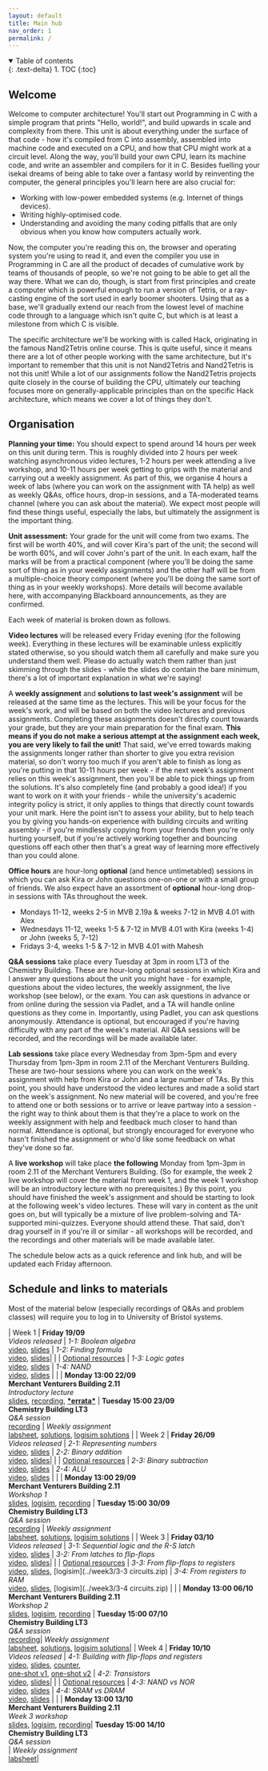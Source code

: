 ```yaml
---
layout: default
title: Main hub
nav_order: 1
permalink: /
---
```


<details open markdown="block">
<summary>
Table of contents
</summary>
{: .text-delta}
1. TOC
{:toc}
</details>

## Welcome

Welcome to computer architecture! You'll start out Programming in C with a simple program that prints "Hello, world!", and build upwards in scale and complexity from there. This unit is about everything under the surface of that code - how it's compiled from C into assembly, assembled into machine code and executed on a CPU, and how that CPU might work at a circuit level. Along the way, you'll build your own CPU, learn its machine code, and write an assembler and compilers for it in C. Besides fuelling your isekai dreams of being able to take over a fantasy world by reinventing the computer, the general principles you'll learn here are also crucial for:

* Working with low-power embedded systems (e.g. Internet of things devices).
* Writing highly-optimised code.
* Understanding and avoiding the many coding pitfalls that are only obvious when you know how computers actually work.

Now, the computer you're reading this on, the browser and operating system you're using to read it, and even the compiler you use in Programming in C are all the product of decades of cumulative work by teams of thousands of people, so we're not going to be able to get all the way there. What we can do, though, is start from first principles and create a computer which is powerful enough to run a version of Tetris, or a ray-casting engine of the sort used in early boomer shooters. Using that as a base, we'll gradually extend our reach from the lowest level of machine code through to a language which isn't quite C, but which is at least a milestone from which C is visible.

The specific architecture we'll be working with is called Hack, originating in the famous Nand2Tetris online course. This is quite useful, since it means there are a lot of other people working with the same architecture, but it's important to remember that this unit is not Nand2Tetris and Nand2Tetris is not this unit! While a lot of our assignments follow the Nand2Tetris projects quite closely in the course of building the CPU, ultimately our teaching focuses more on generally-applicable principles than on the specific Hack architecture, which means we cover a lot of things they don't.

## Organisation

**Planning your time:** You should expect to spend around 14 hours per week on this unit during term. This is roughly divided into 2 hours per week watching asynchronous video lectures, 1-2 hours per week attending a live workshop, and 10-11 hours per week getting to grips with the material and carrying out a weekly assignment. As part of this, we organise 4 hours a week of labs (where you can work on the assignment with TA help) as well as weekly Q&As, office hours, drop-in sessions, and a TA-moderated teams channel (where you can ask about the material). We expect most people will find these things useful, especially the labs, but ultimately the assignment is the important thing.

**Unit assessment:** Your grade for the unit will come from two exams. The first will be worth 40%, and will cover Kira's part of the unit; the second will be worth 60%, and will cover John's part of the unit. In each exam, half the marks will be from a practical component (where you'll be doing the same sort of thing as in your weekly assignments) and the other half will be from a multiple-choice theory component (where you'll be doing the same sort of thing as in your weekly workshops). More details will become available here, with accompanying Blackboard announcements, as they are confirmed.

Each week of material is broken down as follows.

**Video lectures** will be released every Friday evening (for the following week). Everything in these lectures will be examinable unless explicitly stated otherwise, so you should watch them all carefully and make sure you understand them well. Please do actually watch them rather than just skimming through the slides - while the slides do contain the bare minimum, there's a lot of important explanation in what we're saying!

A **weekly assignment** and **solutions to last week's assignment** will be released at the same time as the lectures. This will be your focus for the week's work, and will be based on both the video lectures and previous assignments. Completing these assignments doesn't directly count towards your grade, but they are your main preparation for the final exam. **This means if you do not make a serious attempt at the assignment each week, you are very likely to fail the unit!** That said, we've erred towards making the assignments longer rather than shorter to give you extra revision material, so don't worry too much if you aren't able to finish as long as you're putting in that 10-11 hours per week - if the next week's assignment relies on this week's assignment, then you'll be able to pick things up from the solutions. It's also completely fine (and probably a good idea!) if you want to work on it with your friends - while the university's academic integrity policy is strict, it only applies to things that directly count towards your unit mark. Here the point isn't to assess your ability, but to help teach you by giving you hands-on experience with building circuits and writing assembly - if you're mindlessly copying from your friends then you're only hurting yourself, but if you're actively working together and bouncing questions off each other then that's a great way of learning more effectively than you could alone.

**Office hours** are hour-long **optional** (and hence untimetabled) sessions in which you can ask Kira or John questions one-on-one or with a small group of friends. We also expect have an assortment of **optional** hour-long drop-in sessions with TAs throughout the week.

- Mondays 11-12, weeks 2-5 in MVB 2.19a & weeks 7-12 in MVB 4.01 with Alex
- Wednesdays 11-12, weeks 1-5 & 7-12 in MVB 4.01 with Kira (weeks 1-4) or John (weeks 5, 7-12)
- Fridays 3-4, weeks 1-5 & 7-12 in MVB 4.01 with Mahesh

**Q&A sessions** take place every Tuesday at 3pm in room LT3 of the Chemistry Building. These are hour-long optional sessions in which Kira and I answer any questions about the unit you might have - for example, questions about the video lectures, the weekly assignment, the live workshop (see below), or the exam. You can ask questions in advance or from online during the session via Padlet, and a TA will handle online questions as they come in. Importantly, using Padlet, you can ask questions anonymously. Attendance is optional, but encouraged if you're having difficulty with any part of the week's material. All Q&A sessions will be recorded, and the recordings will be made available later.

**Lab sessions** take place every Wednesday from 3pm-5pm and every Thursday from 1pm-3pm in room 2.11 of the Merchant Venturers Building. These are two-hour sessions where you can work on the week's assignment with help from Kira or John and a large number of TAs. By this point, you should have understood the video lectures and made a solid start on the week's assignment. No new material will be covered, and you're free to attend one or both sessions or to arrive or leave partway into a session - the right way to think about them is that they're a place to work on the weekly assignment with help and feedback much closer to hand than normal. Attendance is optional, but strongly encouraged for everyone who hasn't finished the assignment or who'd like some feedback on what they've done so far. 

A **live workshop** will take place **the following** Monday from 1pm-3pm in room 2.11 of the Merchant Venturers Building. (So for example, the week 2 live workshop will cover the material from week 1, and the week 1 workshop will be an introductory lecture with no prerequisites.) By this point, you should have finished the week's assignment and should be starting to look at the following week's video lectures. These will vary in content as the unit goes on, but will typically be a mixture of live problem-solving and TA-supported mini-quizzes. Everyone should attend these. That said, don't drag yourself in if you're ill or similar - all workshops will be recorded, and the recordings and other materials will be made available later.

The schedule below acts as a quick reference and link hub, and will be updated each Friday afternoon.

## Schedule and links to materials

Most of the material below (especially recordings of Q&As and problem classes) will require you to log in to University of Bristol systems.

| Week 1 | **Friday 19/09**<br>_Videos released_ | _1-1: Boolean algebra_<br> [video](https://mediasite.bris.ac.uk/Mediasite/Play/5eed5e0eb3304ba8a3ea72aac62082f91d), [slides](../week1/1.1_boolean_algebra.pdf) | _1-2: Finding formula_<br> [video](https://mediasite.bris.ac.uk/Mediasite/Play/59097be1ff3c462e963fdae1a9f233771d), [slides](../week1/1.2_finding_formula.pdf)| 
| | [Optional resources](../readings/#week-1-reading) | _1-3: Logic gates_<br> [video](https://mediasite.bris.ac.uk/Mediasite/Play/9c59a68333d64fe38ddcda01b2080fa21d), [slides](../week1/1.3_logic_gates.pdf) | _1-4: NAND_<br> [video](https://mediasite.bris.ac.uk/Mediasite/Play/1e731480e83e480d802eb60dac468f2e1d), [slides](../week1/1.4_nand.pdf) |
| | **Monday 13:00 22/09**<br>**Merchant Venturers Building 2.11**<br>_Introductory lecture_<br>[slides](../week1/intro-talk.pdf), [recording](https://mediasite.bris.ac.uk/Mediasite/Play/01db7b4bdc8e4f5894eea0ded6c9167f1d), [**\*errata\***](../errata/#week-1-intro-talk)  | **Tuesday 15:00 23/09**<br>**Chemistry Building LT3**<br>_Q&A session_<br>[recording](https://mediasite.bris.ac.uk/Mediasite/Play/10845321e1fd495b9787d3f9268fedfc1d) | _Weekly assignment_<br>[labsheet](../week1/labsheet.pdf), [solutions](../week1/solutions.pdf), [logisim solutions](../week1/solutions.circ) |
| Week 2 | **Friday 26/09**<br>_Videos released_ | _2-1: Representing numbers_<br> [video](https://mediasite.bris.ac.uk/Mediasite/Play/92791a56c763406b96bbda5659ba7f071d), [slides](../week2/2.1_representing_numbers.pdf) | _2-2: Binary addition_<br> [video](https://mediasite.bris.ac.uk/Mediasite/Play/06ce9e7742a447709fc5492a9f52c2281d), [slides](../week2/2.2_binary_addition.pdf)| 
| | [Optional resources](../readings/#week-2-reading) | _2-3: Binary subtraction_<br> [video](https://mediasite.bris.ac.uk/Mediasite/Play/32660e5244fd4143bf8d60704f4981061d), [slides](../week2/2.3_binary_subtraction.pdf) | _2-4: ALU_<br> [video](https://mediasite.bris.ac.uk/Mediasite/Play/cabdc8ae860b4991bd0e733d4b2209391d), [slides](../week2/2.4_alu.pdf) |
| | **Monday 13:00 29/09**<br>**Merchant Venturers Building 2.11**<br>_Workshop 1_<br> [slides](../week1/workshop.pdf), [logisim](../week1/workshop.circ), [recording](https://mediasite.bris.ac.uk/Mediasite/Play/b2a9a57facdf47eabe996d57c0f514791d) | **Tuesday 15:00 30/09**<br>**Chemistry Building LT3**<br>_Q&A session_<br>[recording](https://mediasite.bris.ac.uk/Mediasite/Play/0d43fd1e05ea435aa2b672d61c962e821d) | _Weekly assignment_<br>[labsheet](../week2/labsheet.pdf), [solutions](../week2/solutions.pdf), [logisim solutions](../week2/solutions.circ) |
| Week 3 | **Friday 03/10**<br>_Videos released_ | _3-1: Sequential logic and the R-S latch_<br> [video](https://uob-my.sharepoint.com/:v:/g/personal/fz19826_bristol_ac_uk/Eef78_cLOMtHs0QDZRXf2KUBuEWCa0BbCPf9dM_AWHz5DA?e=cgglmc), [slides](../week3/3-1.pdf) | _3-2: From latches to flip-flops_<br> [video](https://uob-my.sharepoint.com/:v:/g/personal/fz19826_bristol_ac_uk/EQTPw6MFVzpFj1awXCakYKsB20jp2QgkJMUiQPWeaqxt_w?nav=eyJyZWZlcnJhbEluZm8iOnsicmVmZXJyYWxBcHAiOiJTdHJlYW1XZWJBcHAiLCJyZWZlcnJhbFZpZXciOiJTaGFyZURpYWxvZyIsInJlZmVycmFsQXBwUGxhdGZvcm0iOiJXZWIiLCJyZWZlcnJhbE1vZGUiOiJ2aWV3In19&e=eK52ue), [slides](../week3/3-2.pdf)| 
| | [Optional resources](../readings/#week-3-reading) | _3-3: From flip-flops to registers_<br> [video](https://uob-my.sharepoint.com/:v:/g/personal/fz19826_bristol_ac_uk/EczJj_92uiJLoI4fq4CouggBcOVyiFL3cJVhIWIH0LfMrQ?nav=eyJyZWZlcnJhbEluZm8iOnsicmVmZXJyYWxBcHAiOiJTdHJlYW1XZWJBcHAiLCJyZWZlcnJhbFZpZXciOiJTaGFyZURpYWxvZyIsInJlZmVycmFsQXBwUGxhdGZvcm0iOiJXZWIiLCJyZWZlcnJhbE1vZGUiOiJ2aWV3In19&e=TYKpyw), [slides](../week3/3-3.pdf), [logisim](../week3/3-3 circuits.zip) | _3-4: From registers to RAM_<br> [video](https://uob-my.sharepoint.com/:v:/g/personal/fz19826_bristol_ac_uk/EWxmc0f3RvROphiOm38xYaQB3nrjNElwZcfxwkUpzjXFAA?nav=eyJyZWZlcnJhbEluZm8iOnsicmVmZXJyYWxBcHAiOiJTdHJlYW1XZWJBcHAiLCJyZWZlcnJhbFZpZXciOiJTaGFyZURpYWxvZyIsInJlZmVycmFsQXBwUGxhdGZvcm0iOiJXZWIiLCJyZWZlcnJhbE1vZGUiOiJ2aWV3In19&e=ugEkuS), [slides](../week3/3-4.pdf), [logisim](../week3/3-4 circuits.zip) |
| | **Monday 13:00 06/10**<br>**Merchant Venturers Building 2.11**<br>_Workshop 2_<br> [slides](../week2/workshop.pdf), [logisim](../week2/workshop.circ), [recording](https://mediasite.bris.ac.uk/Mediasite/Play/3b23fd7210e44f9b940de6b93ead6bfd1d) | **Tuesday 15:00 07/10**<br>**Chemistry Building LT3**<br>_Q&A session_<br> [recording](https://mediasite.bris.ac.uk/Mediasite/Play/729bf0905552446a949416874f5428f91d)| _Weekly assignment_<br>[labsheet](../week3/labsheet.pdf), [solutions](../week3/solutions.pdf), [logisim solutions](../week3/solutions.circ)|
| Week 4 | **Friday 10/10**<br>_Videos released_ | _4-1: Building with flip-flops and registers_<br> [video](https://uob-my.sharepoint.com/:v:/g/personal/fz19826_bristol_ac_uk/Eamq8Xrm5pRLkDTimZxLAcoB5epWuow3jwji87WDGUCu7g?nav=eyJyZWZlcnJhbEluZm8iOnsicmVmZXJyYWxBcHAiOiJPbmVEcml2ZUZvckJ1c2luZXNzIiwicmVmZXJyYWxBcHBQbGF0Zm9ybSI6IldlYiIsInJlZmVycmFsTW9kZSI6InZpZXciLCJyZWZlcnJhbFZpZXciOiJNeUZpbGVzTGlua0NvcHkifX0&e=eayhlo), [slides](../week4/4-1.pdf), [counter](../week4/counter.circ),<br>[one-shot v1](../week4/one-shot_v1.circ), [one-shot v2](../week4/one-shot_v2.circ) | _4-2: Transistors_<br> [video](https://mediasite.bris.ac.uk/Mediasite/Play/420671f3f8f14b3d9162da827f6956631d), [slides](../week4/4-2.pdf)| 
| | [Optional resources](../readings/#week-4-reading) | _4-3: NAND vs NOR_<br> [video](https://mediasite.bris.ac.uk/Mediasite/Play/a2cc6fa5f5034ae0a5f82d62ab6152ab1d), [slides](../week4/4-3.pdf) | _4-4: SRAM vs DRAM_<br> [video](https://mediasite.bris.ac.uk/Mediasite/Play/ec59f285089946828bac964135735c891d), [slides](../week4/4-4.pdf) |
| | **Monday 13:00 13/10**<br>**Merchant Venturers Building 2.11**<br>_Week 3 workshop_<br> [slides](../week3/workshop.pdf), [logisim](../week3/workshop.circ), [recording](https://mediasite.bris.ac.uk/Mediasite/Play/58a0fe63ce9f43cfa4879c680df204061d)| **Tuesday 15:00 14/10**<br>**Chemistry Building LT3**<br>_Q&A session_<br> | _Weekly assignment_<br>[labsheet](../week4/labsheet.pdf)|